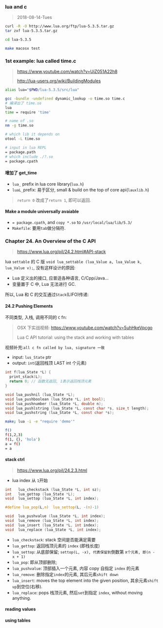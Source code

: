 ### lua and c

> 2018-08-14-Tues

```sh
curl -R -O http://www.lua.org/ftp/lua-5.3.5.tar.gz
tar zxf lua-5.3.5.tar.gz

cd lua-5.3.5

make macosx test
```

### 1st example: lua called time.c

> https://www.youtube.com/watch?v=UiZ051A22h8
>
> http://lua-users.org/wiki/BuildingModules

```sh
alias lua="$PWD/lua-5.3.5/src/lua"

gcc -bundle -undefined dynamic_lookup -o time.so time.c
# 编译出了 time.so
lua
time = require 'time'
```

```sh
# name of .so
nm -g time.so

# which lib it depends on
otool -L time.so

# input in lua REPL
= package.path
# which include ./?.so
= package.cpath
```

#### 增加了 get_time

- `lua_` prefix in lua core library(`lua.h`)
- `luaL_`prefix: 易于区分, small & build on the top of core api(`lauxlib.h`)

> `return 0` 改成了`return 1`, 即可以返回.

#### Make a module universally avaiable

- `= package.cpath`, and `copy *.so` to `/usr/local/lua/lib/5.3/`
- `Makefile`: 要用`tab`做分隔符.

### Chapter 24. An Overview of the C API

> https://www.lua.org/pil/24.2.html#API-stack

lua `settable` 的 C 版 `void lua_settable (lua_Value a, lua_Value k, lua_Value v);`, 没有这样设计的原因:

- Lua 定义出的接口, 应普适各种语言, C/Cpp/Java...
- 变量置于 C 中, Lua 无法进行 GC.

所以, Lua 和 C 的交互通过`Stack`(LIFO)传递:

#### 24.2 Pushing Elements

不同类型, 入栈, 调用不同的 `C` fn:

> OSX 下实战视频: https://www.youtube.com/watch?v=5uhHkeVpcgo
>
> Lua C API tutorial: using the stack and working with tables

视频补充:`all c fn called by lua, signature 一致`

- input: `lus_State` ptr
- output: `int`(返回栈顶 LAST int 个元素)

```c
int f(lua_State *L) {
  print_stack(L);
  return 0; // 函数无返回, 1表示返回栈顶元素
}

void lua_pushnil (lua_State *L);
void lua_pushboolean (lua_State *L, int bool);
void lua_pushnumber (lua_State *L, double n);
void lua_pushlstring (lua_State *L, const char *s, size_t length);
void lua_pushstring (lua_State *L, const char *s);
```

```sh
make; lua -i -e "require 'demo'"

f()
f(1,2,3)
f(1, {}, 'hola')
a = f()
= a
```

#### stack ctrl

> https://www.lua.org/pil/24.2.3.html

- lua index 从 `1`开始

```c
int   lua_checkstack (lua_State *L, int sz);
int   lua_gettop (lua_State *L);
void  lua_settop (lua_State *L, int index);

#define lua_pop(L,n)  lua_settop(L, -(n)-1)

void  lua_pushvalue (lua_State *L, int index);
void  lua_remove (lua_State *L, int index);
void  lua_insert (lua_State *L, int index);
void  lua_replace (lua_State *L, int index);
```

- `lua_checkstack`: stack 空间是否能满足需要
- `lua_gettop`: 返回栈顶元素的 `index` (即栈长度)
- `lua_settop`: 从底部保留; `settop(L, -x), 代表保留到`倒数第 x`个元素, 即(n - x + 1)`
- `lua_pop`: 即从顶部删除;
- `lua_pushvalue`: 顶部插入一个元素, 内容 copy 自指定 `index` 的元素
- `lua_remove`: 删除指定`index`的元素, 其后元素`shift down`
- `lua_insert`: moves the top element into the given position, 其余元素`shift up`到空位(右移).
- `lua_replace`: pops 栈顶元素, 然后`set`到指定 `index`, without moving anything.

#### reading values

#### using tables

